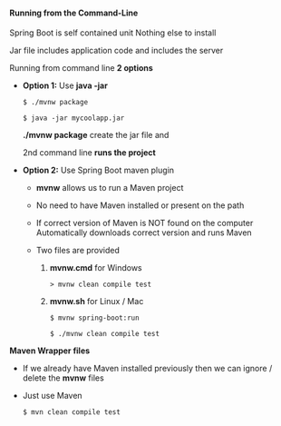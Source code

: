 #### Running from the Command-Line

Spring Boot is self contained unit Nothing else to install

Jar file includes application code and includes the server

Running from command line **2 options**

- **Option 1:** Use **java -jar**

  ```
  $ ./mvnw package
  ```

  ```
  $ java -jar mycoolapp.jar
  ```

  **./mvnw package** create the jar file and 

  2nd command line **runs the project** 

- **Option 2:** Use Spring Boot maven plugin

  - **mvnw** allows us to run a Maven project

  - No need to have Maven installed or present on the path 

  - If correct version of Maven is NOT found on the computer Automatically downloads correct version and runs Maven

  - Two files are provided

    1. **mvnw.cmd** for Windows

       ```
       > mvnw clean compile test
       ```

    2. **mvnw.sh** for Linux / Mac

       ```
       $ mvnw spring-boot:run
       ```

       ```
       $ ./mvnw clean compile test
       ```

  

  

**Maven Wrapper files**

- If we already have Maven installed previously then we can ignore / delete the **mvnw** files

- Just use Maven 

  ```
  $ mvn clean compile test
  ```

  